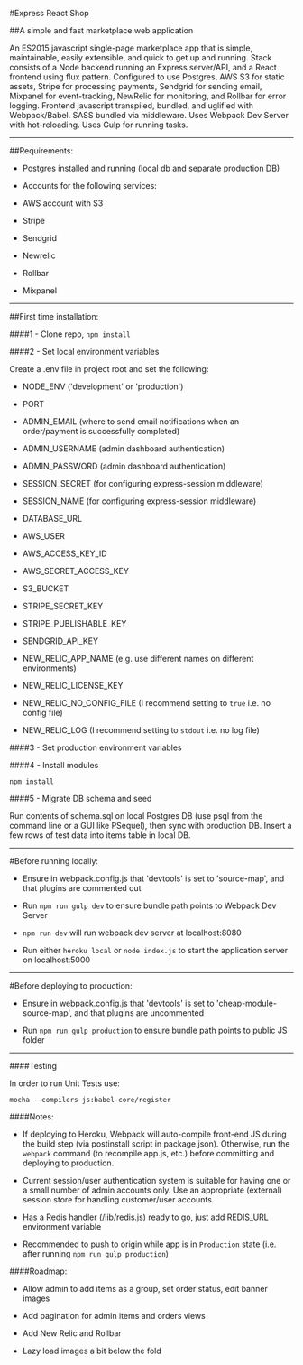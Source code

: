 #Express React Shop

##A simple and fast marketplace web application

An ES2015 javascript single-page marketplace app that is simple, maintainable, easily extensible, and quick to get up and running. Stack consists of a Node backend running an Express server/API, and a React frontend using flux pattern. Configured to use Postgres, AWS S3 for static assets, Stripe for processing payments, Sendgrid for sending email, Mixpanel for event-tracking, NewRelic for monitoring, and Rollbar for error logging. Frontend javascript transpiled, bundled, and uglified with Webpack/Babel. SASS bundled via middleware. Uses Webpack Dev Server with hot-reloading. Uses Gulp for running tasks.

----------------------------------------------

##Requirements:

- Postgres installed and running (local db and separate production DB)

- Accounts for the following services:

- AWS account with S3

- Stripe

- Sendgrid

- Newrelic

- Rollbar

- Mixpanel

----------------------------------------------

##First time installation:


####1 - Clone repo, `npm install`

####2 - Set local environment variables

Create a .env file in project root and set the following:

- NODE_ENV ('development' or 'production')

- PORT

- ADMIN_EMAIL (where to send email notifications when an order/payment is successfully completed)

- ADMIN_USERNAME (admin dashboard authentication)

- ADMIN_PASSWORD (admin dashboard authentication)

- SESSION_SECRET (for configuring express-session middleware)

- SESSION_NAME (for configuring express-session middleware)

- DATABASE_URL

- AWS_USER

- AWS_ACCESS_KEY_ID

- AWS_SECRET_ACCESS_KEY

- S3_BUCKET

- STRIPE_SECRET_KEY

- STRIPE_PUBLISHABLE_KEY

- SENDGRID_API_KEY

- NEW_RELIC_APP_NAME (e.g. use different names on different environments)

- NEW_RELIC_LICENSE_KEY

- NEW_RELIC_NO_CONFIG_FILE (I recommend setting to `true` i.e. no config file)

- NEW_RELIC_LOG (I recommend setting to `stdout` i.e. no log file)

####3 - Set production environment variables

####4 - Install modules

`npm install`

####5 - Migrate DB schema and seed

Run contents of schema.sql on local Postgres DB (use psql from the command line or a GUI like PSequel), then sync with production DB. Insert a few rows of test data into items table in local DB.

----------------------------------------------

#Before running locally:

- Ensure in webpack.config.js that 'devtools' is set to 'source-map', and that plugins are commented out

- Run `npm run gulp dev` to ensure bundle path points to Webpack Dev Server

- `npm run dev` will run webpack dev server at localhost:8080

- Run either `heroku local` or `node index.js` to start the application server on localhost:5000

----------------------------------------------

#Before deploying to production:

- Ensure in webpack.config.js that 'devtools' is set to 'cheap-module-source-map', and that plugins are uncommented

- Run `npm run gulp production` to ensure bundle path points to public JS folder

----------------------------------------------

####Testing

In order to run Unit Tests use:

`mocha --compilers js:babel-core/register`

####Notes:

- If deploying to Heroku, Webpack will auto-compile front-end JS during the build step (via postinstall script in package.json). Otherwise, run the `webpack` command (to recompile app.js, etc.) before committing and deploying to production.

- Current session/user authentication system is suitable for having one or a small number of admin accounts only. Use an appropriate (external) session store for handling customer/user accounts.

- Has a Redis handler (/lib/redis.js) ready to go, just add REDIS_URL environment variable

- Recommended to push to origin while app is in `Production` state (i.e. after running `npm run gulp production`)

####Roadmap:

- Allow admin to add items as a group, set order status, edit banner images

- Add pagination for admin items and orders views

- Add New Relic and Rollbar

- Lazy load images a bit below the fold
